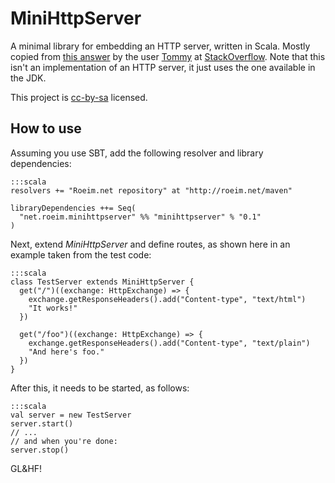 # MiniHttpServer

A minimal library for embedding an HTTP server, written in Scala. Mostly copied from
[this answer](http://stackoverflow.com/a/6432180/2935) by the user [Tommy](http://stackoverflow.com/users/52898/tommy)
at [StackOverflow](http://stackoverflow). Note that this isn't an implementation of an HTTP server, it just uses the one available in the JDK.

This project is [cc-by-sa](http://creativecommons.org/licenses/by-sa/2.5/) licensed.

## How to use

Assuming you use SBT, add the following resolver and library dependencies:

    :::scala
    resolvers += "Roeim.net repository" at "http://roeim.net/maven"

    libraryDependencies ++= Seq(
      "net.roeim.minihttpserver" %% "minihttpserver" % "0.1"
    )


Next, extend *MiniHttpServer* and define routes, as shown here in an example taken from the test code:

    :::scala
    class TestServer extends MiniHttpServer {
      get("/")((exchange: HttpExchange) => {
        exchange.getResponseHeaders().add("Content-type", "text/html")
        "It works!"
      })

      get("/foo")((exchange: HttpExchange) => {
        exchange.getResponseHeaders().add("Content-type", "text/plain")
        "And here's foo."
      })
    }

After this, it needs to be started, as follows:

    :::scala
    val server = new TestServer
    server.start()
    // ...
    // and when you're done:
    server.stop()

GL&HF!
